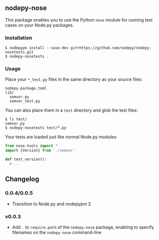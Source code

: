 ## nodepy-nose

This package enables you to use the Python `nose` module for running test
cases on your Node.py packages.

### Installation

    $ nodepypm install --save-dev git+https://github.com/nodepy/nodepy-nosetests.git
    $ nodepy-nosetests .

### Usage

Place your `*_test.py` files in the same directory as your source files:

    nodepy-package.toml
    lib/
      semver.py
      semver_test.py

You can also place them in a `test` directory and glob the test files:

    $ ls test/
    semver.py
    $ nodepy-nosetests test/*.py

Your tests are loaded just like normal Node.py modules:

```python
from nose.tools import *
import {Version} from './semver'

def test_version():
  # ...
```

## Changelog

### 0.0.4/0.0.5

* Transition to Node.py and nodepypm 2

### v0.0.3

* Add `.` to `require.path` of the `nodepy-nose` package, enabling to
  specify filenames on the `nodepy-nose` command-line
